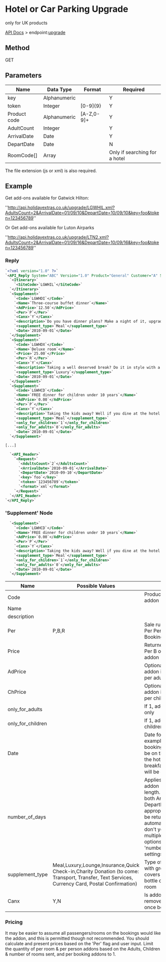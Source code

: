 # Hotel or Car Parking Upgrade

only for UK products

[API Docs](hxapi/) > endpoint:[upgrade](hxapi/upgrade)

## Method

GET






## Parameters

 | Name         | Data Type    | Format     | Required                      | 
 | ----         | ---------    | ------     | --------                      | 
 | key          | Alphanumeric |            | Y                             | 
 | token        | Integer      | [0-9]{9}   | Y                             | 
 | Product code | Alphanumeric | [A-Z,0-9]+ | Y                             | 
 | AdultCount   | Integer      |            | Y                             | 
 | ArrivalDate  | Date         |            | Y                             | 
 | DepartDate   | Date         |            | N                             | 
 | RoomCode[]   | Array        |            | Only if searching for a hotel | 



The file extension (js or xml) is also required.







## Example

Get add-ons available for Gatwick Hilton:

''http://api.holidayextras.co.uk/upgrade/LGWHIL.xml?AdultsCount=2&ArrivalDate=01/09/10&DepartDate=10/09/10&key=foo&token=123456789''

Or Get add-ons available for Luton Airparks

''http://api.holidayextras.co.uk/upgrade/LTN2.xml?AdultsCount=2&ArrivalDate=01/09/16&DepartDate=10/09/16&key=foo&token=123456789''


### Reply

```xml
`<?xml version="1.0" ?>`
`<API_Reply System="ABC" Version="1.0" Product="General" Customer="A" Session="123456789" RequestCode="12" Result="OK">`
  `<Itinerary>`
    `<SiteCode>`LGWHIL`</SiteCode>`
  `</Itinerary>`
  `<Supplement>`
    `<Code>`LGWHDI`</Code>`
    `<Name>`Three-course buffet dinner`</Name>`
    `<AdPrice>`12.50`</AdPrice>`
    `<Per>`P`</Per>`
    `<Canx>`Y`</Canx>`
    `<description>`Do you have dinner plans? Make a night of it, upgrade your package to include a three-course dinner. After a long drive to the airport, unwind in the Garden Restaurant and satisfy your hunger with a hearty meal. Serving a full buffet menu, the Garden Restaurant is sure to have something to suit everyone&#39;s taste buds.`</description>`
    `<supplement_type>`Meal`</supplement_type>`
    `<Date>`2010-09-01`</Date>`
  `</Supplement>`
  `<Supplement>`
    `<Code>`LGWHDX`</Code>`
    `<Name>`Deluxe room`</Name>`
    `<Price>`25.00`</Price>`
    `<Per>`R`</Per>`
    `<Canx>`Y`</Canx>`
    `<description>`Taking a well deserved break? Do it in style with a deluxe room. Featuring a large walk-in shower, a soft double bed, and high speed Internet access. Kick off your shoes and enjoy the first-rate standards of a Hilton deluxe room.`</description>`
    `<supplement_type>`Luxury`</supplement_type>`
    `<Date>`2010-09-01`</Date>`
  `</Supplement>`
  `<Supplement>`
    `<Code>`LGWHCD`</Code>`
    `<Name>`FREE dinner for children under 10 years`</Name>`
    `<AdPrice>`0.00`</AdPrice>`
    `<Per>`P`</Per>`
    `<Canx>`Y`</Canx>`
    `<description>`Taking the kids away? Well if you dine at the hotel then the Hilton will let your children eat for FREE. So if they&#39;re under 10 years old and you&#39;ve chosen the adults dinner upgrade then you can pick this FREE dinner option.`</description>`
    `<supplement_type>`Meal`</supplement_type>`
    `<only_for_children>`1`</only_for_children>`
    `<only_for_adults>`0`</only_for_adults>`
    `<Date>`2010-09-01`</Date>`
  `</Supplement>`

[...]  

  `<API_Header>`
    `<Request>`
      `<AdultsCount>`2`</AdultsCount>`
      `<ArrivalDate>`2010-09-01`</ArrivalDate>`
      `<DepartDate>`2010-09-10`</DepartDate>`
      `<key>`foo`</key>`
      `<token>`123456789`</token>`
      `<format>`xml`</format>`
    `</Request>`
  `</API_Header>`
`</API_Reply>`
```

### 'Supplement' Node

```xml
  `<Supplement>`
    `<Code>`LGWHCD`</Code>`
    `<Name>`FREE dinner for children under 10 years`</Name>`
    `<AdPrice>`0.00`</AdPrice>`
    `<Per>`P`</Per>`
    `<Canx>`Y`</Canx>`
    `<description>`Taking the kids away? Well if you dine at the hotel then the Hilton will let your children eat for FREE. So if they&#39;re under 10 years old and you&#39;ve chosen the adults dinner upgrade then you can pick this FREE dinner option.`</description>`
    `<supplement_type>`Meal`</supplement_type>`
    `<only_for_children>`1`</only_for_children>`
    `<only_for_adults>`0`</only_for_adults>`
    `<Date>`2010-09-01`</Date>`
  `</Supplement>`
```

 | Name              | Possible Values                                                                                                                                | Notes                                                                                                                                                                                                                                                       | 
 | ----              | ---------------                                                                                                                                | -----                                                                                                                                                                                                                                                       | 
 | Code              |                                                                                                                                                | Product code for this addon                                                                                                                                                                                                                                 | 
 | Name              |                                                                                                                                                |                                                                                                                                                                                                                                                             | 
 | description       |                                                                                                                                                |                                                                                                                                                                                                                                                             | 
 | Per               | P,B,R                                                                                                                                          | Sale rule for addon (P = Per Person, B = Per Booking, R = Per Room)                                                                                                                                                                                         | 
 | Price             |                                                                                                                                                | Returned if addon is Per B or R - price per addon                                                                                                                                                                                                           | 
 | AdPrice           |                                                                                                                                                | Optionally returned if addon is per P - price per adult                                                                                                                                                                                                     | 
 | ChPrice           |                                                                                                                                                | Optionally returned if addon is per P - price per child                                                                                                                                                                                                     | 
 | only_for_adults   |                                                                                                                                                | If 1, addon is for adults only                                                                                                                                                                                                                              | 
 | only_for_children |                                                                                                                                                | If 1, addon is for children only                                                                                                                                                                                                                            | 
 | Date              |                                                                                                                                                | Date for addon - for example on a hotel booking, a dinner will be on the same date as the hotel stay, a breakfast or a lounge will be on the day after                                                                                                      | 
 | number_of_days    |                                                                                                                                                | Applies to insurance addon - maximum trip length. If you pass in both ArrivalDate and DepartDate, the most appropriate option will be returned automatically; if you don't you will get multiple insurance options with different 'number_of_days' settings | 
 | supplement_type   | Meal,Luxury,Lounge,Insurance,Quick Check-in,Charity Donation (to come: Transport, Transfer, Text Services, Currency Card, Postal Confirmation) | Type of addon, to help with grouping. "Luxury" covers options like bottle of champagne in room                                                                                                                                                              | 
 | Canx              | Y,N                                                                                                                                            | Is addon removeable/cancellable once booked                                                                                                                                                                                                                 | 

### Pricing

It may be easier to assume all passengers/rooms on the bookings would like the addon, and this is permitted though not recommended. You should calculate and present prices based on the 'Per' flag and user input. Limit the quantity of per room & per person addons based on the Adults, Children & number of rooms sent, and per booking addons to 1.
